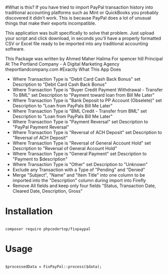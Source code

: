 #What is this?
If you have tried to import PayPal transaction history into traditional accounting platforms such as Mint or QuickBooks you probably discovered it didn't work. This is because PayPal does a lot of unusual things that make their exports incompatible.

This application was built specifically to solve that problem. Just upload your script and click download, in seconds you'll have a properly formatted CSV or Excel file ready to be imported into any traditional accounting software.

This Package was written by Ahmed Maher Halima
For spencer hill Principal
                 At The Portland Company - A Digital Marketing Agency
                 theportlandcompany.com
#Exactly What This App Does
- Where Transaction Type is "Debit Card Cash Back Bonus" set Description to "Debit Card Cash Back Bonus"
- Where Transaction Type is "Buyer Credit Payment Withdrawal - Transfer To BML" set Description to "Payment toward loan from Bill Me Later"
- Where Transaction Type is "Bank Deposit to PP Account (Obselete)" set Description to "Loan from PayPals Bill Me Later"
- Where Transaction Type is "BML Credit - Transfer from BML" set Description to "Loan from PayPals Bill Me Later"
- Where Transaction Type is "Payment Reversal" set Description to "PayPal Payment Reversal"
- Where Transaction Type is "Reversal of ACH Deposit" set Description to "Reversal of ACH Deposit"
- Where Transaction Type is "Reversal of General Account Hold" set Description to "Reversal of General Account Hold"
- Where Transaction Type is "General Payment" set Description to "Payment to $description"
- Where Transaction Type is "Other" set Description to "Unknown"
- Exclude any Transaction with a Type of "Pending" and “Denied”
- Merge "Subject", "Name" and "Item Title" into one column to be imported into the "Description" column during import into Firefly
- Remove All fields and keep only four fields “Status, Transaction Date, Cleared Date, Description, Gross”

# Installation
<code>
composer require phpcodertop/fixpaypal
</code>

# Usage 
<code>
$processedData = FixPayPal::process($data);
</code>
